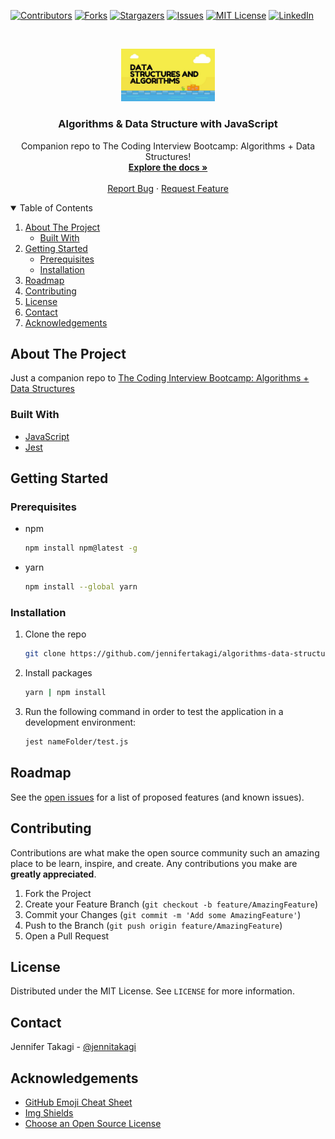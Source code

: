 <!-- Inspired by https://github.com/jennifertakagi/algorithms-data-structure -->

<!-- PROJECT SHIELDS -->
[![Contributors][contributors-shield]][contributors-url]
[![Forks][forks-shield]][forks-url]
[![Stargazers][stars-shield]][stars-url]
[![Issues][issues-shield]][issues-url]
[![MIT License][license-shield]][license-url]
[![LinkedIn][linkedin-shield]][linkedin-url]



<!-- PROJECT LOGO -->
<br />
<p align="center">
  <a href="https://github.com/jennifertakagi/algorithms-data-structure">
    <img src="docs/logo.jpg" alt="Logo" width="150">
  </a>

  <h3 align="center">Algorithms & Data Structure with JavaScript</h3>

  <p align="center">
    Companion repo to The Coding Interview Bootcamp: Algorithms + Data Structures!
    <br />
    <a href="https://github.com/jennifertakagi/algorithms-data-structure"><strong>Explore the docs »</strong></a>
    <br />
    <br />
    <a href="https://github.com/jennifertakagi/algorithms-data-structure/issues">Report Bug</a>
    ·
    <a href="https://github.com/jennifertakagi/algorithms-data-structure/issues">Request Feature</a>
  </p>
</p>



<!-- TABLE OF CONTENTS -->
<details open="open">
  <summary>Table of Contents</summary>
  <ol>
    <li>
      <a href="#about-the-project">About The Project</a>
      <ul>
        <li><a href="#built-with">Built With</a></li>
      </ul>
    </li>
    <li>
      <a href="#getting-started">Getting Started</a>
      <ul>
        <li><a href="#prerequisites">Prerequisites</a></li>
        <li><a href="#installation">Installation</a></li>
      </ul>
    </li>
    <li><a href="#roadmap">Roadmap</a></li>
    <li><a href="#contributing">Contributing</a></li>
    <li><a href="#license">License</a></li>
    <li><a href="#contact">Contact</a></li>
    <li><a href="#acknowledgements">Acknowledgements</a></li>
  </ol>
</details>



<!-- ABOUT THE PROJECT -->
## About The Project

Just a companion repo to [The Coding Interview Bootcamp: Algorithms + Data Structures](https://www.udemy.com/course/coding-interview-bootcamp-algorithms-and-data-structure/)



### Built With

* [JavaScript](https://www.javascript.com/)
* [Jest](https://jestjs.io/)



<!-- GETTING STARTED -->
## Getting Started

### Prerequisites

* npm
  ```sh
  npm install npm@latest -g
  ```

* yarn
  ```sh
  npm install --global yarn
  ```

### Installation

1. Clone the repo
   ```sh
   git clone https://github.com/jennifertakagi/algorithms-data-structure.git
   ```
2. Install packages
   ```sh
   yarn | npm install
   ```
3. Run the following command in order to test the application in a development environment:
   ```sh
   jest nameFolder/test.js
   ```



<!-- ROADMAP -->
## Roadmap

See the [open issues](https://github.com/jennifertakagi/algorithms-data-structure/issues) for a list of proposed features (and known issues).



<!-- CONTRIBUTING -->
## Contributing

Contributions are what make the open source community such an amazing place to be learn, inspire, and create. Any contributions you make are **greatly appreciated**.

1. Fork the Project
2. Create your Feature Branch (`git checkout -b feature/AmazingFeature`)
3. Commit your Changes (`git commit -m 'Add some AmazingFeature'`)
4. Push to the Branch (`git push origin feature/AmazingFeature`)
5. Open a Pull Request



<!-- LICENSE -->
## License

Distributed under the MIT License. See `LICENSE` for more information.



<!-- CONTACT -->
## Contact

Jennifer Takagi - [@jennitakagi](https://twitter.com/jennitakagi)



<!-- ACKNOWLEDGEMENTS -->
## Acknowledgements
* [GitHub Emoji Cheat Sheet](https://www.webpagefx.com/tools/emoji-cheat-sheet)
* [Img Shields](https://shields.io)
* [Choose an Open Source License](https://choosealicense.com)



<!-- MARKDOWN LINKS & IMAGES -->
<!-- https://www.markdownguide.org/basic-syntax/#reference-style-links -->
[contributors-shield]: https://img.shields.io/github/contributors/jennifertakagi/algorithms-data-structure.svg?style=for-the-badge
[contributors-url]: https://github.com/jennifertakagi/algorithms-data-structure/graphs/contributors
[forks-shield]: https://img.shields.io/github/forks/jennifertakagi/algorithms-data-structure.svg?style=for-the-badge
[forks-url]: https://github.com/jennifertakagi/algorithms-data-structure/network/members
[stars-shield]: https://img.shields.io/github/stars/jennifertakagi/algorithms-data-structure.svg?style=for-the-badge
[stars-url]: https://github.com/jennifertakagi/algorithms-data-structure/stargazers
[issues-shield]: https://img.shields.io/github/issues/jennifertakagi/algorithms-data-structure.svg?style=for-the-badge
[issues-url]: https://github.com/jennifertakagi/algorithms-data-structure/issues
[license-shield]: https://img.shields.io/github/license/jennifertakagi/algorithms-data-structure.svg?style=for-the-badge
[license-url]: https://github.com/jennifertakagi/algorithms-data-structure/blob/master/LICENSE.txt
[linkedin-shield]: https://img.shields.io/badge/-LinkedIn-black.svg?style=for-the-badge&logo=linkedin&colorB=555
[linkedin-url]: https://linkedin.com/in/jennifertakagi
